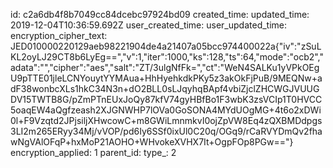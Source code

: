 id: c2a6db4f8b7049cc84dcebc97924bd09
created_time: 
updated_time: 2019-12-04T10:36:59.692Z
user_created_time: 
user_updated_time: 
encryption_cipher_text: JED010000220129aeb98221904de4a21407a05bcc974400022a{"iv":"zSuLKL2oyLJ29CT8b6LyEg==","v":1,"iter":1000,"ks":128,"ts":64,"mode":"ocb2","adata":"","cipher":"aes","salt":"ZT/3ulgNfFk=","ct":"WeN4SALKu1yVPkOEgU9pTTE01jleLCNYouytYYMAua+HhHyehkdkPKy5z3akOkFjPuB/9MEQNw+adF38wonbcXLs1hkC34N3n+dO2BLL0sLJqyhqBApf4vbiZjclZHCWGJVUUGDV15TWTB8G/pZmPTnEUxJoQy87kfV74gyHBfBo1F3wbK3zsVCIp1T0HVCC5oaqEW4aQgfzeash2XJGNWHP7lOVa0GoSONA4MYdUOgMG+4t6o2xDWi0l+F9Vzqtd2JPjsiljXHwcowC+m8GWiLmnmkvI0ojZpVW8Eq4zQXBMDdpgs3LI2m265ERyy34Mj/vVOP/pd6Iy6SSf0ixUl0C20q/OGq9/rCaRVYDmQv2fhawNgVAlOFqP+hxMoP21AOHO+WHvokeXVHX7It+OgpFOp8PGw=="}
encryption_applied: 1
parent_id: 
type_: 2